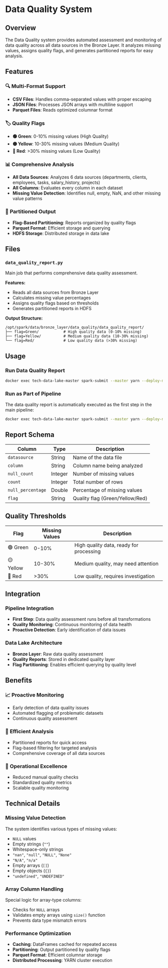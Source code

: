 # Data Quality System

## Overview
The Data Quality system provides automated assessment and monitoring of data quality across all data sources in the Bronze Layer. It analyzes missing values, assigns quality flags, and generates partitioned reports for easy analysis.

## Features

### 🔍 **Multi-Format Support**
- **CSV Files**: Handles comma-separated values with proper escaping
- **JSON Files**: Processes JSON arrays with multiline support
- **Parquet Files**: Reads optimized columnar format

### 🏷️ **Quality Flags**
- **🟢 Green**: 0-10% missing values (High Quality)
- **🟡 Yellow**: 10-30% missing values (Medium Quality)  
- **🔴 Red**: >30% missing values (Low Quality)

### 📊 **Comprehensive Analysis**
- **All Data Sources**: Analyzes 6 data sources (departments, clients, employees, tasks, salary_history, projects)
- **All Columns**: Evaluates every column in each dataset
- **Missing Value Detection**: Identifies null, empty, NaN, and other missing value patterns

### 📁 **Partitioned Output**
- **Flag-Based Partitioning**: Reports organized by quality flags
- **Parquet Format**: Efficient storage and querying
- **HDFS Storage**: Distributed storage in data lake

## Files

### `data_quality_report.py`
Main job that performs comprehensive data quality assessment.

**Features:**
- Reads all data sources from Bronze Layer
- Calculates missing value percentages
- Assigns quality flags based on thresholds
- Generates partitioned reports in HDFS

**Output Structure:**
```
/opt/spark/data/bronze_layer/data_quality/data_quality_report/
├── flag=Green/           # High quality data (0-10% missing)
├── flag=Yellow/          # Medium quality data (10-30% missing)
└── flag=Red/             # Low quality data (>30% missing)
```

## Usage

### Run Data Quality Report
```bash
docker exec tech-data-lake-master spark-submit --master yarn --deploy-mode cluster /opt/spark/apps/data_quality/data_quality_report.py
```

### Run as Part of Pipeline
The data quality report is automatically executed as the first step in the main pipeline:
```bash
docker exec tech-data-lake-master spark-submit --master yarn --deploy-mode cluster /opt/spark/apps/run_pipeline_1.py
```

## Report Schema

| Column | Type | Description |
|--------|------|-------------|
| `datasource` | String | Name of the data file |
| `column` | String | Column name being analyzed |
| `null_count` | Integer | Number of missing values |
| `count` | Integer | Total number of rows |
| `null_percentage` | Double | Percentage of missing values |
| `flag` | String | Quality flag (Green/Yellow/Red) |

## Quality Thresholds

| Flag | Missing Values | Description |
|------|----------------|-------------|
| 🟢 Green | 0-10% | High quality data, ready for processing |
| 🟡 Yellow | 10-30% | Medium quality, may need attention |
| 🔴 Red | >30% | Low quality, requires investigation |

## Integration

### Pipeline Integration
- **First Step**: Data quality assessment runs before all transformations
- **Quality Monitoring**: Continuous monitoring of data health
- **Proactive Detection**: Early identification of data issues

### Data Lake Architecture
- **Bronze Layer**: Raw data quality assessment
- **Quality Reports**: Stored in dedicated quality layer
- **Flag Partitioning**: Enables efficient querying by quality level

## Benefits

### 📈 **Proactive Monitoring**
- Early detection of data quality issues
- Automated flagging of problematic datasets
- Continuous quality assessment

### 🎯 **Efficient Analysis**
- Partitioned reports for quick access
- Flag-based filtering for targeted analysis
- Comprehensive coverage of all data sources

### 🔧 **Operational Excellence**
- Reduced manual quality checks
- Standardized quality metrics
- Scalable quality monitoring

## Technical Details

### Missing Value Detection
The system identifies various types of missing values:
- `NULL` values
- Empty strings (`""`)
- Whitespace-only strings
- `"nan"`, `"null"`, `"NULL"`, `"None"`
- `"N/A"`, `"n/a"`
- Empty arrays (`[]`)
- Empty objects (`{}`)
- `"undefined"`, `"UNDEFINED"`

### Array Column Handling
Special logic for array-type columns:
- Checks for `NULL` arrays
- Validates empty arrays using `size()` function
- Prevents data type mismatch errors

### Performance Optimization
- **Caching**: DataFrames cached for repeated access
- **Partitioning**: Output partitioned by quality flags
- **Parquet Format**: Efficient columnar storage
- **Distributed Processing**: YARN cluster execution
